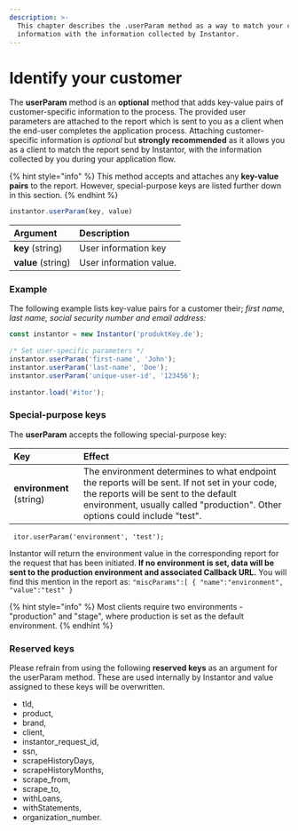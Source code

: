 ```yaml
---
description: >-
  This chapter describes the .userParam method as a way to match your customers
  information with the information collected by Instantor.
---
```


# Identify your customer

The **userParam** method is an **optional** method that adds key-value pairs of customer-specific information to the process. The provided user parameters are attached to the report which is sent to you as a client when the end-user completes the application process. Attaching customer-specific information is _optional_ but **strongly recommended** as it allows you as a client to match the report send by Instantor, with the information collected by you during your application flow.

{% hint style="info" %}
This method accepts and attaches any **key-value pairs** to the report. However, special-purpose keys are listed further down in this section.
{% endhint %}

```javascript
instantor.userParam(key, value)
```

| Argument | Description |
| :--- | :--- |
| **key** \(string\) | User information key |
| **value** \(string\) | User information value. |

### Example

The following example lists key-value pairs for a customer their; _first name, last name, social security number and email address:_

```javascript
const instantor = new Instantor('produktKey.de');
  
/* Set user-specific parameters */
instantor.userParam('first-name', 'John');
instantor.userParam('last-name', 'Doe');
instantor.userParam('unique-user-id', '123456');
  
instantor.load('#itor');
```

### Special-purpose keys

The **userParam** accepts the following special-purpose key:

| Key | Effect |
| :--- | :--- |
| **environment** \(string\)                                                | The environment determines to what endpoint the reports will be sent. If not set in your code, the reports will be sent to the default environment, usually called "production". Other options could include "test". |

```text
 itor.userParam('environment', 'test');
```

Instantor will return the environment value in the corresponding report for the request that has been initiated. **If no environment is set, data will be sent to the production environment and associated Callback URL.** You will find this mention in the report as: `"miscParams":[ { "name":"environment", "value":"test" }` 

{% hint style="info" %}
Most clients require two environments - "production" and "stage", where production is set as the default environment. 
{% endhint %}

### Reserved keys

Please refrain from using the following **reserved keys** as an argument for the userParam method. These are used internally by Instantor and value assigned to these keys will be overwritten.

* tld,
* product,
* brand,
* client,
* instantor\_request\_id,
* ssn,
* scrapeHistoryDays,
* scrapeHistoryMonths,
* scrape\_from,
* scrape\_to,
* withLoans,
* withStatements,
* organization\_number.

